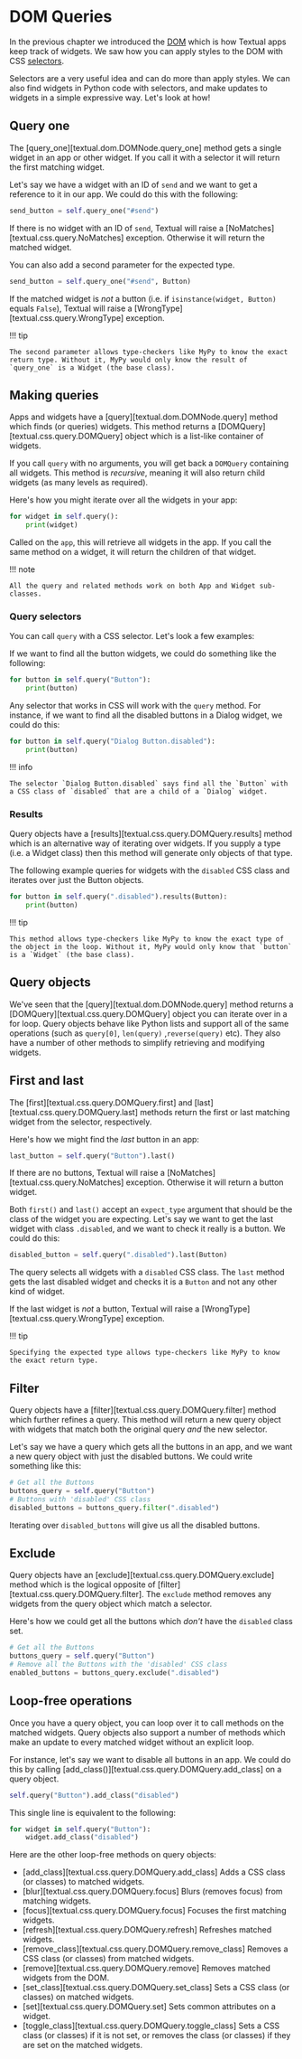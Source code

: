 # DOM Queries

In the previous chapter we introduced the [DOM](../guide/CSS.md#the-dom) which is how Textual apps keep track of widgets. We saw how you can apply styles to the DOM with CSS [selectors](./CSS.md#selectors).

Selectors are a very useful idea and can do more than apply styles. We can also find widgets in Python code with selectors, and make updates to widgets in a simple expressive way. Let's look at how!

## Query one

The [query_one][textual.dom.DOMNode.query_one] method gets a single widget in an app or other widget. If you call it with a selector it will return the first matching widget.

Let's say we have a widget with an ID of `send` and we want to get a reference to it in our app. We could do this with the following:

```python
send_button = self.query_one("#send")
```

If there is no widget with an ID of `send`, Textual will raise a [NoMatches][textual.css.query.NoMatches] exception. Otherwise it will return the matched widget.

You can also add a second parameter for the expected type.

```python
send_button = self.query_one("#send", Button)
```

If the matched widget is *not* a button (i.e. if `isinstance(widget, Button)` equals `False`), Textual will raise a [WrongType][textual.css.query.WrongType] exception.

!!! tip

    The second parameter allows type-checkers like MyPy to know the exact return type. Without it, MyPy would only know the result of `query_one` is a Widget (the base class).

## Making queries

Apps and widgets have a [query][textual.dom.DOMNode.query] method which finds (or queries) widgets. This method returns a [DOMQuery][textual.css.query.DOMQuery] object which is a list-like container of widgets.

If you call `query` with no arguments, you will get back a `DOMQuery` containing all widgets. This method is *recursive*, meaning it will also return child widgets (as many levels as required).

Here's how you might iterate over all the widgets in your app:

```python
for widget in self.query():
    print(widget)
```

Called on the `app`, this will retrieve all widgets in the app. If you call the same method on a widget, it will return the children of that widget.

!!! note

    All the query and related methods work on both App and Widget sub-classes.

### Query selectors

You can call `query` with a CSS selector. Let's look a few examples:

If we want to find all the button widgets, we could do something like the following:

```python
for button in self.query("Button"):
    print(button)
```

Any selector that works in CSS will work with the `query` method. For instance, if we want to find all the disabled buttons in a Dialog widget, we could do this:

```python
for button in self.query("Dialog Button.disabled"):
    print(button)
```

!!! info

    The selector `Dialog Button.disabled` says find all the `Button` with a CSS class of `disabled` that are a child of a `Dialog` widget.

### Results

Query objects have a [results][textual.css.query.DOMQuery.results] method which is an alternative way of iterating over widgets. If you supply a type (i.e. a Widget class) then this method will generate only objects of that type.

The following example queries for widgets with the `disabled` CSS class and iterates over just the Button objects.

```python
for button in self.query(".disabled").results(Button):
    print(button)
```

!!! tip

    This method allows type-checkers like MyPy to know the exact type of the object in the loop. Without it, MyPy would only know that `button` is a `Widget` (the base class).

## Query objects

We've seen that the [query][textual.dom.DOMNode.query] method returns a [DOMQuery][textual.css.query.DOMQuery] object you can iterate over in a for loop. Query objects behave like Python lists and support all of the same operations (such as `query[0]`, `len(query)` ,`reverse(query)` etc). They also have a number of other methods to simplify retrieving and modifying widgets.

## First and last

The [first][textual.css.query.DOMQuery.first] and [last][textual.css.query.DOMQuery.last] methods return the first or last matching widget from the selector, respectively.

Here's how we might find the _last_ button in an app:

```python
last_button = self.query("Button").last()
```

If there are no buttons, Textual will raise a [NoMatches][textual.css.query.NoMatches] exception. Otherwise it will return a button widget.

Both `first()` and `last()` accept an `expect_type` argument that should be the class of the widget you are expecting. Let's say we want to get the last widget with class `.disabled`, and we want to check it really is a button. We could do this:

```python
disabled_button = self.query(".disabled").last(Button)
```

The query selects all widgets with a `disabled` CSS class. The `last` method gets the last disabled widget and checks it is a `Button` and not any other kind of widget.

If the last widget is *not* a button, Textual will raise a [WrongType][textual.css.query.WrongType] exception.

!!! tip

    Specifying the expected type allows type-checkers like MyPy to know the exact return type.

## Filter

Query objects have a [filter][textual.css.query.DOMQuery.filter] method which further refines a query. This method will return a new query object with widgets that match both the original query _and_ the new selector.

Let's say we have a query which gets all the buttons in an app, and we want a new query object with just the disabled buttons. We could write something like this:

```python
# Get all the Buttons
buttons_query = self.query("Button")
# Buttons with 'disabled' CSS class
disabled_buttons = buttons_query.filter(".disabled")
```

Iterating over `disabled_buttons` will give us all the disabled buttons.

## Exclude

Query objects have an [exclude][textual.css.query.DOMQuery.exclude] method which is the logical opposite of [filter][textual.css.query.DOMQuery.filter]. The `exclude` method removes any widgets from the query object which match a selector.

Here's how we could get all the buttons which *don't* have the `disabled` class set.

```python
# Get all the Buttons
buttons_query = self.query("Button")
# Remove all the Buttons with the 'disabled' CSS class
enabled_buttons = buttons_query.exclude(".disabled")
```

## Loop-free operations

Once you have a query object, you can loop over it to call methods on the matched widgets. Query objects also support a number of methods which make an update to every matched widget without an explicit loop.

For instance, let's say we want to disable all buttons in an app. We could do this by calling [add_class()][textual.css.query.DOMQuery.add_class] on a query object.

```python
self.query("Button").add_class("disabled")
```

This single line is equivalent to the following:

```python
for widget in self.query("Button"):
    widget.add_class("disabled")
```

Here are the other loop-free methods on query objects:

- [add_class][textual.css.query.DOMQuery.add_class] Adds a CSS class (or classes) to matched widgets.
- [blur][textual.css.query.DOMQuery.focus] Blurs (removes focus) from matching widgets.
- [focus][textual.css.query.DOMQuery.focus] Focuses the first matching widgets.
- [refresh][textual.css.query.DOMQuery.refresh] Refreshes matched widgets.
- [remove_class][textual.css.query.DOMQuery.remove_class] Removes a CSS class (or classes) from matched widgets.
- [remove][textual.css.query.DOMQuery.remove] Removes matched widgets from the DOM.
- [set_class][textual.css.query.DOMQuery.set_class] Sets a CSS class (or classes) on matched widgets.
- [set][textual.css.query.DOMQuery.set] Sets common attributes on a widget.
- [toggle_class][textual.css.query.DOMQuery.toggle_class] Sets a CSS class (or classes) if it is not set, or removes the class (or classes) if they are set on the matched widgets.
